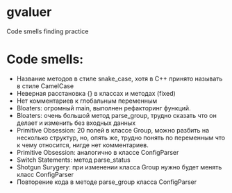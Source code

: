 # gvaluer
Code smells finding practice

# Code smells:

  * Название методов в стиле snake_case, хотя в С++ принято называть в стиле CamelCase
  * Неверная расстановка {} в классах и методах (fixed)
  * Нет комментариев к глобальным переменным
  * Bloaters: огромный main, выполнен рефакторинг функций.
  * Bloaters: очень большой метод parse_group, трудно сказать что он делает и изменить без входных данных
  * Primitive Obsession: 20 полей в классе Group, можно разбить на несколько структур, но, опять же, трудно понять по переменным что к чему относится, нигде нет комментариев.
  * Primitive Obsession: аналогично в классе ConfigParser
  * Switch Statements: метод parse_status
  * Shotgun Surygery: при изменении класса Group нужно будет менять класс ConfigParser
  * Повторение кода в методе parse_group класса ConfigParser
